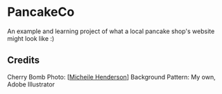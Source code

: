 # PancakeCo

An example and learning project of what a local pancake shop's website might look like :)

## Credits

Cherry Bomb Photo: [[Micheile Henderson](https://unsplash.com/@micheile)]
Background Pattern: My own, Adobe Illustrator
